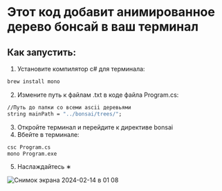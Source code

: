 # Этот код добавит анимированное дерево бонсай в ваш терминал

## Как запустить:
1. Установите компилятор c# для терминала:
```zsh
brew install mono
```
2. Измените путь к файлам .txt в коде файла Program.cs:
```csh
//Путь до папки со всеми ascii деревьями
string mainPath = "../bonsai/trees/";
```
3. Откройте терминал и перейдите к директиве bonsai
4. Вбейте в терминале:
```zsh
csc Program.cs
mono Program.exe
```
<!--```zsh
              		       ,.,
              		      MMMM_    ,..,
              		        "_ "__"MMMMM          ,...,,
              		 ,..., __." --"    ,.,     _-"MMMMMMM
              		MMMMMM"___ "_._   MMM"_."" _ """"""
              		 """""    "" , \_.   "_. ."       #
              		 #      ,,, _"__ \__./ ."      #
              		    #  MMMMM_"  "_    ./          #
              		 #      ''''      (    )
              		  _______________.-'____"---._
              		  \                          /
              		   \________________________/
              		     |_|                |_|
```-->
5. Наслаждайтесь ∗

![Снимок экрана 2024-02-14 в 01 08](https://github.com/kutawhat/bonsai-ascii-animation/assets/64655969/c04c42ce-6764-4725-a54d-df6bb87b8a01)